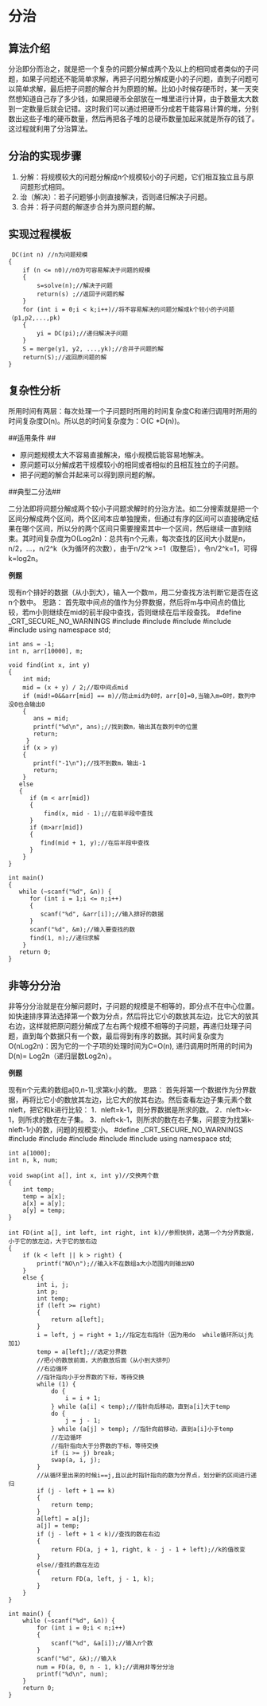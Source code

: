 # 分治 #
## 算法介绍 ##
分治即分而治之，就是把一个复杂的问题分解成两个及以上的相同或者类似的子问题，如果子问题还不能简单求解，再把子问题分解成更小的子问题，直到子问题可以简单求解，最后把子问题的解合并为原题的解。比如小时候存硬币时，某一天突然想知道自己存了多少钱，如果把硬币全部放在一堆里进行计算，由于数量太大数到一定数量后就会记错。这时我们可以通过把硬币分成若干能容易计算的堆，分别数出这些子堆的硬币数量，然后再把各子堆的总硬币数量加起来就是所存的钱了。这过程就利用了分治算法。
## 分治的实现步骤 ##
1. 分解：将规模较大的问题分解成n个规模较小的子问题，它们相互独立且与原问题形式相同。
2. 治（解决）：若子问题够小则直接解决，否则递归解决子问题。
3. 合并：将子问题的解逐步合并为原问题的解。

## 实现过程模板 ##
```key
 DC(int n) //n为问题规模
{
	if (n <= n0)//n0为可容易解决子问题的规模
	{
		s=solve(n);//解决子问题
		return(s) ;//返回子问题的解
	}
	for (int i = 0;i < k;i++)//将不容易解决的问题分解成k个较小的子问题（p1,p2,...,pk)
	{
		yi = DC(pi);//递归解决子问题
	}
	S = merge(y1, y2, ...,yk);//合并子问题的解
	return(S);//返回原问题的解
}
```
## 复杂性分析 ##
所用时间有两层：每次处理一个子问题时所用的时间复杂度C和递归调用时所用的时间复杂度D(n)。所以总的时间复杂度为：O(C *D(n))。

##适用条件  ##
- 原问题规模太大不容易直接解决，缩小规模后能容易地解决。
- 原问题可以分解成若干规模较小的相同或者相似的且相互独立的子问题。
- 把子问题的解合并起来可以得到原问题的解。

##典型二分法##

二分法即将问题分解成两个较小子问题求解时的分治方法。如二分搜索就是把一个区间分解成两个区间，两个区间本应单独搜索，但通过有序的区间可以直接确定结果在哪个区间，所以分的两个区间只需要搜索其中一个区间，然后继续一直到结束。其时间复杂度为O(Log2n)：总共有n个元素，每次查找的区间大小就是n，n/2，…，n/2^k（k为循环的次数），由于n/2^k >=1（取整后），令n/2^k=1，可得k=log2n。

**例题**

现有n个排好的数据（从小到大），输入一个数m，用二分查找方法判断它是否在这n个数中。
思路：
首先取中间点的值作为分界数据，然后将m与中间点的值比较，若m小则继续在mid的前半段中查找，否则继续在后半段查找。
    #define _CRT_SECURE_NO_WARNINGS
    #include<cstdio>
    #include<cstring>
    #include<cmath>
    #include<algorithm>
    #include <iostream>
    using namespace std;
  
    int ans = -1;
    int n, arr[10000], m;  
  
    void find(int x, int y)  
    {
        int mid;
        mid = (x + y) / 2;//取中间点mid
        if (mid!=0&&arr[mid] == m)//防止mid为0时，arr[0]=0,当输入m=0时，数列中没0也会输出0
        {
           ans = mid;
           printf("%d\n", ans);//找到数m，输出其在数列中的位置
           return;
         }  
        if (x > y)
        {
           printf("-1\n");//找不到数m，输出-1
           return;
        } 
       else
       {
          if (m < arr[mid])
          {
              find(x, mid - 1);//在前半段中查找
          }
          if (m>arr[mid])
          {
             find(mid + 1, y);//在后半段中查找
          }  
        }
    }
    
    int main()
    {
       while (~scanf("%d", &n)) {
          for (int i = 1;i <= n;i++) 
          {   
             scanf("%d", &arr[i]);//输入排好的数据
          }
          scanf("%d", &m);//输入要查找的数
          find(1, n);//递归求解
        }
       return 0;
    }


## 非等分分治 ##
非等分分治就是在分解问题时，子问题的规模是不相等的，即分点不在中心位置。如快速排序算法选择第一个数为分点，然后将比它小的数放其左边，比它大的放其右边，这样就把原问题分解成了左右两个规模不相等的子问题，再递归处理子问题，直到每个数据只有一个数，最后得到有序的数据。其时间复杂度为O(nLog2n)：因为它的一个子项的处理时间为C=O(n), 递归调用时所用的时间为D(n)= Log2n（递归层数Log2n）。

**例题**

现有n个元素的数组a[0,n-1],求第k小的数。
思路：
首先将第一个数据作为分界数据，再将比它小的数放其左边，比它大的放其右边。然后查看左边子集元素个数nleft，把它和k进行比较：
1．nleft=k-1，则分界数据是所求的数。
2．nleft>k-1，则所求的数在左子集。
3．nleft<k-1，则所求的数在右子集，问题变为找第k-nleft-1小的数，问题的规模变小。
    #define _CRT_SECURE_NO_WARNINGS
    #include<cstdio>
    #include<cstring>
    #include<cmath>
    #include<algorithm>
    #include <iostream>
    using namespace std;
    
    int a[1000];
    int n, k, num;
    
    void swap(int a[], int x, int y)//交换两个数
    {
    	int temp;
    	temp = a[x];
    	a[x] = a[y];
    	a[y] = temp;
    }
    
    int FD(int a[], int left, int right, int k)//参照快排，选第一个为分界数据，小于它的放左边，大于它的放右边 
    {
    	if (k < left || k > right) {
    		printf("NO\n");//输入k不在数组a大小范围内则输出NO
    	}
    	else {
    		int i, j;
    		int p;
    		int temp;
    		if (left >= right) 
    		{
    			return a[left];
    		}
    		i = left, j = right + 1;//指定左右指针（因为用do  while循环所以j先加1） 
    		temp = a[left];//选定分界数
    		//把小的数放前面，大的数放后面（从小到大排列） 
    		//右边循环
    		//指针指向小于分界数的下标，等待交换 
    		while (1) {
    			do {
    				i = i + 1;
    			} while (a[i] < temp);//指针向后移动，直到a[i]大于temp 
    			do {
    				j = j - 1;
    			} while (a[j] > temp); //指针向前移动，直到a[i]小于temp 
    			//左边循环 
    			//指针指向大于分界数的下标，等待交换 
    			if (i >= j) break;
    			swap(a, i, j);
    		}
    		//从循环里出来的时候i==j,且以此时指针指向的数为分界点，划分新的区间进行递归 
    		if (j - left + 1 == k) 
    		{
    			return temp;
    		}
    		a[left] = a[j];
    		a[j] = temp;
    		if (j - left + 1 < k)//查找的数在右边 
    		{
    			return FD(a, j + 1, right, k - j - 1 + left);//k的值改变 
    		}
    		else//查找的数在左边
    		{
    			return FD(a, left, j - 1, k);
    		}
    	}
    }
    
    int main() {
    	while (~scanf("%d", &n)) {
    		for (int i = 0;i < n;i++)
    		{
    			scanf("%d", &a[i]);//输入n个数
    		}
    		scanf("%d", &k);//输入k
    		num = FD(a, 0, n - 1, k);//调用非等分分治 
    		printf("%d\n", num);
    	}
    	return 0;
    }


